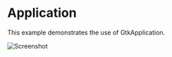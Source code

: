 # Application

This example demonstrates the use of GtkApplication.

![Screenshot](../../docs/pictures/application.png)
